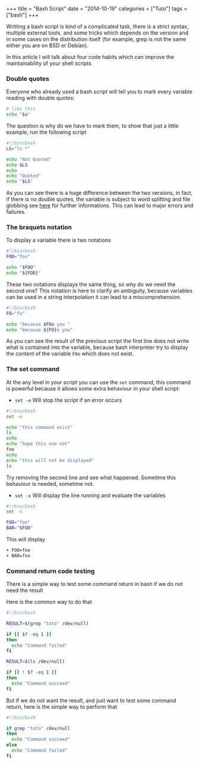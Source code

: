 +++
title = "Bash Script"
date = "2014-10-19"
categories = ["Tuto"]
tags = ["bash"]
+++

Writting a bash script is kind of a complicated task, there is a strict
syntax, multiple external tools, and some tricks which depends on the version
and in some cases on the distribution itself (for example, grep is not the same
either you are on BSD or Debian).

In this article I will talk about four code habits which can improve
the maintainability of your shell scripts

### Double quotes

Everyone who already used a bash script will tell you to mark every variable
reading with double quotes:

```bash
# like this
echo "$a"
```

The question is why do we have to mark them, to show that just a little example,
run the following script

```bash
#!/bin/bash
LS="ls *"

echo "Not Quoted"
echo $LS
echo
echo "Quoted"
echo "$LS"
```

As you can see there is a huge difference between the two versions, in fact,
if there is no double quotes, the variable is subject to word splitting and
file globbing see [here](http://mywiki.wooledge.org/BashPitfalls#echo%5f.24foo)
for further informations. This can lead to major errors and
failures.

### The braquets notation

To display a variable there is two notations

```bash
#!/bin/bash
FOO="foo"

echo "$FOO"
echo "${FOO}"

```

These two notations displays the same thing, so why do we need the second one?
This notation is here to clarify an ambiguity, because variables can be used
in a string interpolation it can lead to a miscomprehension.


```bash
#!/bin/bash
FO="fo"

echo "because $FOo you "
echo "because ${FO}o you"
```

As you can see the result of the previous script the first line does not write
what is contained into the variable, because bash interpreter try to display
the content of the variable `FOo` which does not exist.

### The set command

At the any level in your script you can use the `set` command,
this command is powerful because it allows some extra behaviour in your shell
script:

* `set -e` Will stop the script if an error occurs

```bash
#!/bin/bash
set -e

echo "this command exist"
ls
echo
echo "hope this one not"
foo
echo
echo "this will not be displayed"
ls
```

Try removing the second line and see what happened. Sometime this behaviour is
needed, sometime not.

* `set -x` Will display the line running and evaluate the variables

```bash
#!/bin/bash
set -x

FOO="foo"
BAR="$FOO"
```

This will display

```bash
+ FOO=foo
+ BAR=foo
```

### Command return code testing

There is a simple way to test some command return in bash if we do not need the
result

Here is the common way to do that

```bash
#!/bin/bash

RESULT=$(grep "toto" /dev/null)

if [[ $? -eq 1 ]]
then
  echo "Command failed"
fi

RESULT=$(ls /dev/null)

if [[ ! $? -eq 1 ]]
then
  echo "Command succeed"
fi
```

But if we do not want the result, and just want to test some command return,
here is the simple way to perform that

```bash
#!/bin/bash

if grep "toto" /dev/null
then
  echo "Command succeed"
else
  echo "Command failed"
fi
```
